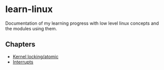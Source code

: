 # learn-linux
Documentation of my learning progress with low level linux concepts and the modules using them.

## Chapters
- [Kernel locking/atomic](locking_atomic.md)
- [Interrupts](interrupts.md)
